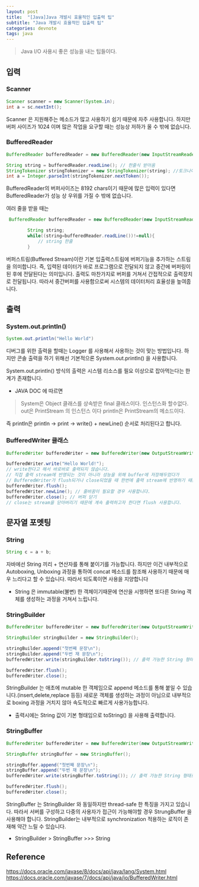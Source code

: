 ```yaml
---
layout: post
title:  "[Java]Java 개발시 효율적인 입출력 팁"
subtitle: "Java 개발시 효율적인 입출력 팁"
categories: devnote
tags: java
---
```


> Java I/O 사용시 좋은 성능을 내는 팁들이다.

## 입력

### Scanner

```java
Scanner scanner = new Scanner(System.in);
int a = sc.nextInt();
```

Scanner 은 지원해주는 메소드가 많고 사용하기 쉽기 때문에 자주 사용합니다. 하지만 버퍼 사이즈가 1024 이며 많은 작업을 요구할 때는 성능상 저하가 올 수 밖에 없습니다.

### BufferedReader

```java
BufferedReader bufferedReader = new BufferedReader(new InputStreamReader(System.in));//선언

String string = bufferedReader.readLine(); // 한줄식 받아옴
StringTokenizer stringTokenizer = new StringTokenizer(string); //토크나이져를 통해 파싱을 한다 지금은 띄어쓰기 단위로 잘라준다
int a = Integer.parseInt(stringTokenizer.nextToken());
```

BufferedReader의 버퍼사이즈는 8192 chars이기 때문에 많은 입력이 있다면 BufferedReader가 성능 상 우위를 가질 수 밖에 없습니다.

여러 줄을 받을 때는

```java
 BufferedReader bufferedReader = new BufferedReader(new InputStreamReader(System.in));

        String string;
        while((string=bufferedReader.readLine())!=null){
            // string 한줄
        }
```

버퍼스트림(Buffered Stream)이란 기본 입출력스트림에 버퍼기능을 추가하는 스트림을 의미합니다. 즉, 입력된 데이터가 바로 프로그램으로 전달되지 않고 중간에 버퍼링이 된 후에 전달된다는 의미입니다. 출력도 마찬가지로 버퍼를 거쳐서 간접적으로 출력장치로 전달됩니다. 따라서 중간버퍼를 사용함으로써 시스템의 데이터처리 효율성을 높여줍니다.

## 출력

### System.out.println()

```java
System.out.println("Hello World")
```

디버그를 위한 출력을 할때는 Logger 를 사용해서 사용하는 것이 맞는 방법입니다. 하지만 콘솔 출력을 하기 위해선 기본적으론 System.out.println() 을 사용합니다.

System.out.println() 방식의 출력은 시스템 리소스를 필요 이상으로 잡아먹는다는 한계가 존재합니다.

* JAVA DOC 에 따르면

> System은 Object 클래스를 상속받은 final 클래스이다. 인스턴스화 할수없다.
> out은 PrintStream 의 인스턴스 이다
> println은 PrintStream의 메소드이다.

즉 println은 println -> print -> write() + newLine() 순서로 처리된다고 합니다.

### BufferedWriter 클래스

```java
BufferedWriter bufferedWriter = new BufferedWriter(new OutputStreamWriter(System.out));//선언

bufferedWriter.write("Hello World!");
// write한다고 해서 바로바로 출력되지 않습니다.
// 직접 출력 stream에 반영되는 것이 아니라 성능을 위해 buffer에 저장해두었다가
// BufferedWriter가 flush되거나 close되었을 때 한번에 출력 stream에 반영하기 때문입니다.
bufferedWriter.flush(); 
bufferedWriter.newLine(); // 줄바꿈이 필요할 경우 사용합니다.
bufferedWriter.close(); // 버퍼 닫기
// close는 stream을 닫아버리기 때문에 계속 출력하고자 한다면 flush 사용합니다.
```

## 문자열 포멧팅

### String

```java
String c = a + b;
```

자바에선 String 끼리 + 연산자를 통해 붙이기를 가능합니다. 하지만 이건 내부적으로 Autoboxing, Unboxing 과정을 통하여 concat 메소드를 참조해 사용하기 때문에 매우 느리다고 할 수 있습니다. 따라서 되도록이면 사용을 지양합니다

* String 은 immutable(불변) 한 객체이기때문에 연산을 시행하면 또다른 String 객체를 생성하는 과정을 거쳐서 느립니다.

### StringBuilder

```java
BufferedWriter bufferedWriter = new BufferedWriter(new OutputStreamWriter(System.out));

StringBuilder stringBuilder = new StringBuilder();

stringBuilder.append("첫번째 문장\n"); 
stringBuilder.append("두번 재 문장\n");
bufferedWriter.write(stringBuilder.toString()); // 출력 가능한 String 형태로 변환

bufferedWriter.flush();
bufferedWriter.close();
```

StringBuilder 는 애초에 mutable 한 객체임으로 append 메소드를 통해 붙일 수 있습니다.(insert,delete,replace 등등) 새로운 객체를 생성하는 과정이 아님으로 내부적으로 boxing 과정을 거치지 않아 속도적으로 빠르게 사용가능합니다.

* 출력시에는 String 값이 기본 형태임으로 toString() 을 사용해 출력합니다.

### StringBuffer

```java
BufferedWriter bufferedWriter = new BufferedWriter(new OutputStreamWriter(System.out));

StringBuffer stringBuffer = new StringBuffer();

stringBuffer.append("첫번째 문장\n"); 
stringBuffer.append("두번 재 문장\n");
bufferedWriter.write(stringBuffer.toString()); // 출력 가능한 String 형태로 변환

bufferedWriter.flush();
bufferedWriter.close();
```

StringBuffer 는 StringBuilder 와 동일하지만 thread-safe 한 특징을 가지고 있습니다. 따라서 서버를 구성하고 다중의 사용자가 접근이 가능해야할 경우 StrungBuffer 을 사용해야 합니다. StringBuilder는 내부적으로 synchronization 적용하는 로직이 존재해 약간 느릴 수 있습니다.

* StringBuilder > StringBuffer >>> String

## Reference

https://docs.oracle.com/javase/8/docs/api/java/lang/System.html
https://docs.oracle.com/javase/7/docs/api/java/io/BufferedWriter.html